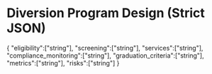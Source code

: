 # Diversion Program Design (Strict JSON)

{
  "eligibility":["string"],
  "screening":["string"],
  "services":["string"],
  "compliance_monitoring":["string"],
  "graduation_criteria":["string"],
  "metrics":["string"],
  "risks":["string"]
}
